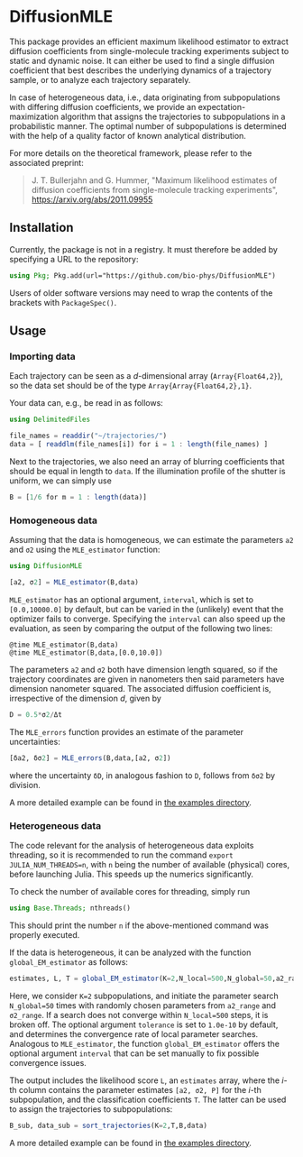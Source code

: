 # DiffusionMLE

This package provides an efficient maximum likelihood estimator to extract diffusion coefficients from single-molecule tracking experiments subject to static and dynamic noise.  It can either be used to find a single diffusion coefficient that best describes the underlying dynamics of a trajectory sample, or to analyze each trajectory separately.  

In case of heterogeneous data, i.e., data originating from subpopulations with differing diffusion coefficients, we provide an expectation-maximization algorithm that assigns the trajectories to subpopulations in a probabilistic manner.  The optimal number of subpopulations is determined with the help of a quality factor of known analytical distribution. 

For more details on the theoretical framework, please refer to the associated preprint:
> J. T. Bullerjahn and G. Hummer, "Maximum likelihood estimates of diffusion coefficients from single-molecule tracking experiments", https://arxiv.org/abs/2011.09955



## Installation

Currently, the package is not in a registry.  It must therefore be added by specifying a URL to the repository:
```julia
using Pkg; Pkg.add(url="https://github.com/bio-phys/DiffusionMLE")
```
Users of older software versions may need to wrap the contents of the brackets with `PackageSpec()`.  



## Usage

### Importing data

Each trajectory can be seen as a *d*-dimensional array (`Array{Float64,2}`), so the data set should be of the type `Array{Array{Float64,2},1}`.  

Your data can, e.g., be read in as follows:
```julia
using DelimitedFiles

file_names = readdir("~/trajectories/")
data = [ readdlm(file_names[i]) for i = 1 : length(file_names) ]
```
Next to the trajectories, we also need an array of blurring coefficients that should be equal in length to `data`.  If the illumination profile of the shutter is uniform, we can simply use
```julia
B = [1/6 for m = 1 : length(data)]
```



### Homogeneous data

Assuming that the data is homogeneous, we can estimate the parameters `a2` and `σ2` using the `MLE_estimator` function:
```julia
using DiffusionMLE

[a2, σ2] = MLE_estimator(B,data)
```
`MLE_estimator` has an optional argument, `interval`, which is set to `[0.0,10000.0]` by default, but can be varied in the (unlikely) event that the optimizer fails to converge.  Specifying the `interval` can also speed up the evaluation, as seen by comparing the output of the following two lines:
```
@time MLE_estimator(B,data)
@time MLE_estimator(B,data,[0.0,10.0])
```
The parameters `a2` and `σ2` both have dimension length squared, so if the trajectory coordinates are given in nanometers then said parameters have dimension nanometer squared.  The associated diffusion coefficient is, irrespective of the dimension *d*, given by
```julia
D = 0.5*σ2/Δt
```
The `MLE_errors` function provides an estimate of the parameter uncertainties:
```julia
[δa2, δσ2] = MLE_errors(B,data,[a2, σ2])
```
where the uncertainty `δD`, in analogous fashion to `D`, follows from `δσ2` by division.  

A more detailed example can be found in [the examples directory](examples).  



### Heterogeneous data

The code relevant for the analysis of heterogeneous data exploits threading, so it is recommended to run the command `export JULIA_NUM_THREADS=n`, with `n` being the number of available (physical) cores, before launching Julia.  This speeds up the numerics significantly.  

To check the number of available cores for threading, simply run
```julia
using Base.Threads; nthreads()
```
This should print the number `n` if the above-mentioned command was properly executed.  

If the data is heterogeneous, it can be analyzed with the function `global_EM_estimator` as follows:
```julia
estimates, L, T = global_EM_estimator(K=2,N_local=500,N_global=50,a2_range=[0.02,20.],σ2_range=[0.02,20.],B,data)
```
Here, we consider `K=2` subpopulations, and initiate the parameter search `N_global=50` times with randomly chosen parameters from `a2_range` and `σ2_range`.  If a search does not converge within `N_local=500` steps, it is broken off.  The optional argument `tolerance` is set to `1.0e-10` by default, and determines the convergence rate of local parameter searches.  Analogous to `MLE_estimator`, the function `global_EM_estimator` offers the optional argument `interval` that can be set manually to fix possible convergence issues.  

The output includes the likelihood score `L`, an `estimates` array, where the *i*-th column contains the parameter estimates `[a2, σ2, P]` for the *i*-th subpopulation, and the classification coefficients `T`.  The latter can be used to assign the trajectories to subpopulations:
```julia
B_sub, data_sub = sort_trajectories(K=2,T,B,data)
```

A more detailed example can be found in [the examples directory](examples).  


